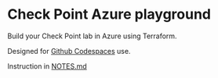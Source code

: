 # Check Point Azure playground

Build your Check Point lab in Azure using Terraform.

Designed for [Github Codespaces](https://github.com/codespaces) use.

Instruction in [NOTES.md](./52-azure-lab/NOTES.md)